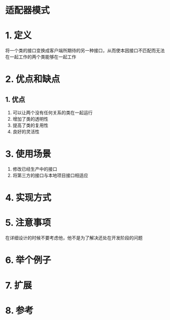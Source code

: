 <h1>适配器模式</h1>

# 1. 定义
将一个类的接口变换成客户端所期待的另一种接口，从而使本因接口不匹配而无法在一起工作的两个类能够在一起工作

# 2. 优点和缺点
## 1. 优点
1. 可以让两个没有任何关系的类在一起运行
1. 增加了类的透明性
1. 提高了类的复用性
1. 良好的灵活性

# 3. 使用场景
1. 修改已经生产中的接口
2. 将第三方的接口与本地项目接口相适应

# 4. 实现方式

# 5. 注意事项
在详细设计的时候不要考虑他，他不是为了解决还处在开发阶段的问题

# 6. 举个例子

# 7. 扩展

# 8. 参考
